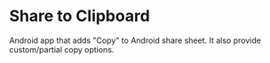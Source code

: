 # Share to Clipboard
Android app that adds "Copy" to Android share sheet. It also provide custom/partial copy options.